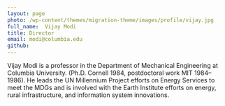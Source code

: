 ```yaml
---
layout: page
photo: /wp-content/themes/migration-theme/images/profile/vijay.jpg
full_name:  Vijay Modi
title: Director
email: modi@columbia.edu
github: 
---
```

Vijay Modi is a professor in the Department of Mechanical Engineering at Columbia University. (Ph.D. Cornell 1984, postdoctoral work MIT 1984–1986). He leads the UN Millennium Project efforts on Energy Services to meet the MDGs and is involved with the Earth Institute efforts on energy, rural infrastructure, and information system innovations.
